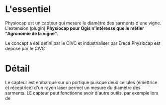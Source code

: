 # L'essentiel
Physiocap est un capteur qui mesure le diamètre des sarments d'une vigne.
L'extension (plugin) **Physiocap pour Qgis n'intéresse que le métier "Agronomie de la vigne"**. 

Le concept a été défini par le CIVC et industrialiser par Ereca
Physiocap est déposé par le CIVC

# Détail
Le capteur est embarqué sur un portique puisque deux cellules (émettrice et réceptrice) d'un rayon laser permet un mesure du diamètre des sarments.
LE capteur peut fonctionne avoir d'autre outils, par exemple lors de
